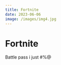 ```yaml
---
title: Fortnite
date: 2023-06-06
image: /images/img4.jpg
---
```



# Fortnite

Battle pass i just #$%@ out my #$%@